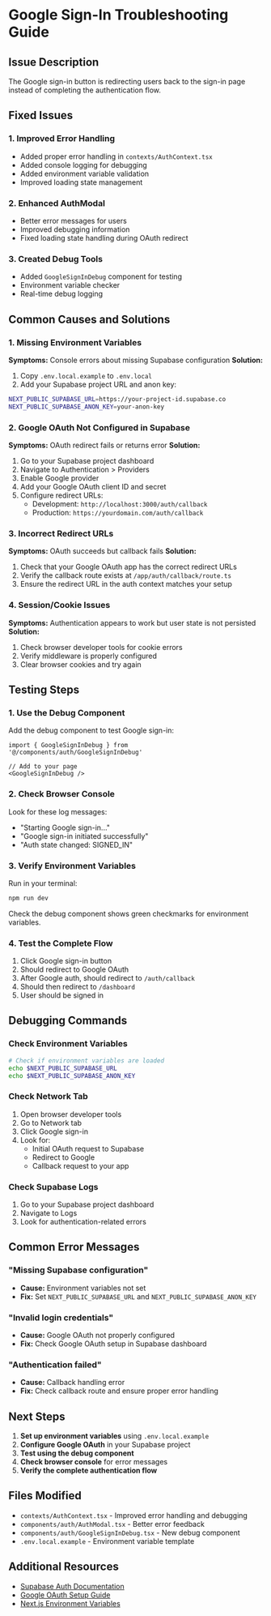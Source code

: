 # Google Sign-In Troubleshooting Guide

## Issue Description
The Google sign-in button is redirecting users back to the sign-in page instead of completing the authentication flow.

## Fixed Issues

### 1. **Improved Error Handling**
- Added proper error handling in `contexts/AuthContext.tsx`
- Added console logging for debugging
- Added environment variable validation
- Improved loading state management

### 2. **Enhanced AuthModal**
- Better error messages for users
- Improved debugging information
- Fixed loading state handling during OAuth redirect

### 3. **Created Debug Tools**
- Added `GoogleSignInDebug` component for testing
- Environment variable checker
- Real-time debug logging

## Common Causes and Solutions

### 1. **Missing Environment Variables**
**Symptoms:** Console errors about missing Supabase configuration
**Solution:** 
1. Copy `.env.local.example` to `.env.local`
2. Add your Supabase project URL and anon key:
```bash
NEXT_PUBLIC_SUPABASE_URL=https://your-project-id.supabase.co
NEXT_PUBLIC_SUPABASE_ANON_KEY=your-anon-key
```

### 2. **Google OAuth Not Configured in Supabase**
**Symptoms:** OAuth redirect fails or returns error
**Solution:**
1. Go to your Supabase project dashboard
2. Navigate to Authentication > Providers
3. Enable Google provider
4. Add your Google OAuth client ID and secret
5. Configure redirect URLs:
   - Development: `http://localhost:3000/auth/callback`
   - Production: `https://yourdomain.com/auth/callback`

### 3. **Incorrect Redirect URLs**
**Symptoms:** OAuth succeeds but callback fails
**Solution:**
1. Check that your Google OAuth app has the correct redirect URLs
2. Verify the callback route exists at `/app/auth/callback/route.ts`
3. Ensure the redirect URL in the auth context matches your setup

### 4. **Session/Cookie Issues**
**Symptoms:** Authentication appears to work but user state is not persisted
**Solution:**
1. Check browser developer tools for cookie errors
2. Verify middleware is properly configured
3. Clear browser cookies and try again

## Testing Steps

### 1. **Use the Debug Component**
Add the debug component to test Google sign-in:
```tsx
import { GoogleSignInDebug } from '@/components/auth/GoogleSignInDebug'

// Add to your page
<GoogleSignInDebug />
```

### 2. **Check Browser Console**
Look for these log messages:
- "Starting Google sign-in..."
- "Google sign-in initiated successfully"
- "Auth state changed: SIGNED_IN"

### 3. **Verify Environment Variables**
Run in your terminal:
```bash
npm run dev
```
Check the debug component shows green checkmarks for environment variables.

### 4. **Test the Complete Flow**
1. Click Google sign-in button
2. Should redirect to Google OAuth
3. After Google auth, should redirect to `/auth/callback`
4. Should then redirect to `/dashboard`
5. User should be signed in

## Debugging Commands

### Check Environment Variables
```bash
# Check if environment variables are loaded
echo $NEXT_PUBLIC_SUPABASE_URL
echo $NEXT_PUBLIC_SUPABASE_ANON_KEY
```

### Check Network Tab
1. Open browser developer tools
2. Go to Network tab
3. Click Google sign-in
4. Look for:
   - Initial OAuth request to Supabase
   - Redirect to Google
   - Callback request to your app

### Check Supabase Logs
1. Go to your Supabase project dashboard
2. Navigate to Logs
3. Look for authentication-related errors

## Common Error Messages

### "Missing Supabase configuration"
- **Cause:** Environment variables not set
- **Fix:** Set `NEXT_PUBLIC_SUPABASE_URL` and `NEXT_PUBLIC_SUPABASE_ANON_KEY`

### "Invalid login credentials"
- **Cause:** Google OAuth not properly configured
- **Fix:** Check Google OAuth setup in Supabase dashboard

### "Authentication failed"
- **Cause:** Callback handling error
- **Fix:** Check callback route and ensure proper error handling

## Next Steps

1. **Set up environment variables** using `.env.local.example`
2. **Configure Google OAuth** in your Supabase project
3. **Test using the debug component**
4. **Check browser console** for error messages
5. **Verify the complete authentication flow**

## Files Modified

- `contexts/AuthContext.tsx` - Improved error handling and debugging
- `components/auth/AuthModal.tsx` - Better error feedback
- `components/auth/GoogleSignInDebug.tsx` - New debug component
- `.env.local.example` - Environment variable template

## Additional Resources

- [Supabase Auth Documentation](https://supabase.com/docs/guides/auth)
- [Google OAuth Setup Guide](https://supabase.com/docs/guides/auth/social-login/auth-google)
- [Next.js Environment Variables](https://nextjs.org/docs/basic-features/environment-variables)